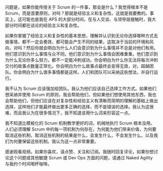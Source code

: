 问题是，如果你能传授关于 Scrum 的一件事，那会是什么？我觉得根本不是 Scrum，而是首要原则，对吗？那就是经验主义和复杂性。这就是我要教的。事实上，这可能也是我在 APS 的大部分时间，在与人交谈、与领导层接触时，我大部分时间都在谈论的经验主义和复杂性。

如果你掌握了经验主义和复杂性的基本思想，理解并认识到无论你选择哪种方式去做事情，都不一定会奏效，都可能会产生不同的结果，这取决于当前的环境和风向，对吗？然后你就会明白为什么人们会意识到为什么事情并不总是对他们有用。他们意识到为什么事情与众不同。他们意识到为什么事情会困难重重。他们意识到为什么无论你多么努力，都不一定能冲刺成功。你会明白为什么你无法将每次冲刺交付的故事点数量正常化。你会明白为什么故事点最终会变得无效，对，超越团队。你会明白为什么很多事情都是这样。人们和团队可以采纳这些想法，并自行运行。

我不认为 Scrum 应该强加给团队。我认为他们应该自己选择工作方式。如果他们想采纳并使用 Scrum 的原则，我会帮助他们，但如果他们想使用其他东西，我也会帮助他们，但他们应该在对复杂性和经验主义有清晰而简明的理解的基础上做出选择，这样他们才能最终做出更多正确的选择，而不是错误的选择。我认为这很难，而且我认为在很多情况下，我不知道该用什么词来形容这一点。

我不知道比模板化的 Scrum 机制教学更好的词，机械地执行 Scrum 根本没用。人们必须理解 Scrum 中的每一项机制为何存在，为何能为他们带来价值，为何要取消这些机制，取消这些机制的结果是什么，会发生什么，不会发生什么，以及我们为何要保留这些机制。我认为这一点非常重要。

感谢观看视频。如果你喜欢，请点赞、关注和订阅。我随时回复评论，如果你想讨论这个问题或其他敏捷 Scrum 或 Dev Ops 方面的问题，请通过 Naked Agility 与我约个时间喝杯咖啡。